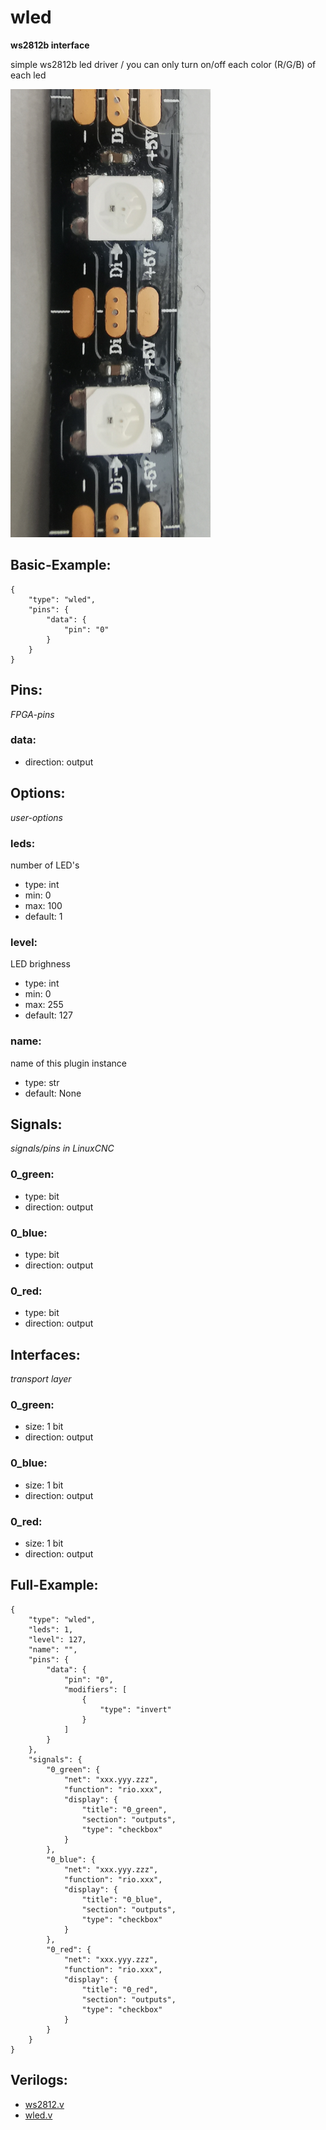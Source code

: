 # wled
**ws2812b interface**

simple ws2812b led driver / you can only turn on/off each color (R/G/B) of each led


![image.png](image.png)

## Basic-Example:
```
{
    "type": "wled",
    "pins": {
        "data": {
            "pin": "0"
        }
    }
}
```

## Pins:
*FPGA-pins*
### data:

 * direction: output


## Options:
*user-options*
### leds:
number of LED's

 * type: int
 * min: 0
 * max: 100
 * default: 1

### level:
LED brighness

 * type: int
 * min: 0
 * max: 255
 * default: 127

### name:
name of this plugin instance

 * type: str
 * default: None


## Signals:
*signals/pins in LinuxCNC*
### 0_green:

 * type: bit
 * direction: output

### 0_blue:

 * type: bit
 * direction: output

### 0_red:

 * type: bit
 * direction: output


## Interfaces:
*transport layer*
### 0_green:

 * size: 1 bit
 * direction: output

### 0_blue:

 * size: 1 bit
 * direction: output

### 0_red:

 * size: 1 bit
 * direction: output


## Full-Example:
```
{
    "type": "wled",
    "leds": 1,
    "level": 127,
    "name": "",
    "pins": {
        "data": {
            "pin": "0",
            "modifiers": [
                {
                    "type": "invert"
                }
            ]
        }
    },
    "signals": {
        "0_green": {
            "net": "xxx.yyy.zzz",
            "function": "rio.xxx",
            "display": {
                "title": "0_green",
                "section": "outputs",
                "type": "checkbox"
            }
        },
        "0_blue": {
            "net": "xxx.yyy.zzz",
            "function": "rio.xxx",
            "display": {
                "title": "0_blue",
                "section": "outputs",
                "type": "checkbox"
            }
        },
        "0_red": {
            "net": "xxx.yyy.zzz",
            "function": "rio.xxx",
            "display": {
                "title": "0_red",
                "section": "outputs",
                "type": "checkbox"
            }
        }
    }
}
```

## Verilogs:
 * [ws2812.v](ws2812.v)
 * [wled.v](wled.v)

